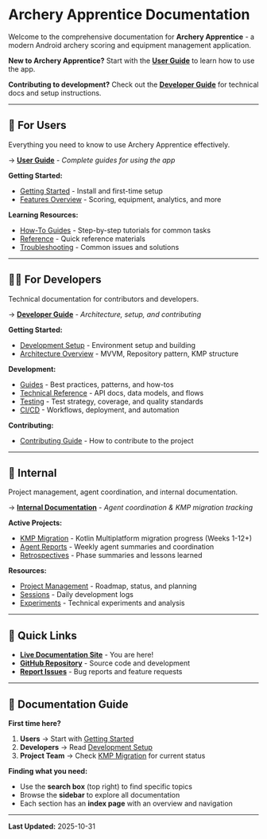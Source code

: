 # Archery Apprentice Documentation

Welcome to the comprehensive documentation for **Archery Apprentice** - a modern Android archery scoring and equipment management application.

**New to Archery Apprentice?** Start with the **[User Guide](user-guide/)** to learn how to use the app.

**Contributing to development?** Check out the **[Developer Guide](developer-guide/)** for technical docs and setup instructions.

---

## 📱 For Users

Everything you need to know to use Archery Apprentice effectively.

→ **[User Guide](user-guide/)** - *Complete guides for using the app*

**Getting Started:**
- [Getting Started](user-guide/getting-started/) - Install and first-time setup
- [Features Overview](user-guide/features/) - Scoring, equipment, analytics, and more

**Learning Resources:**
- [How-To Guides](user-guide/how-to/) - Step-by-step tutorials for common tasks
- [Reference](user-guide/reference/) - Quick reference materials
- [Troubleshooting](user-guide/troubleshooting/) - Common issues and solutions

---

## 👨‍💻 For Developers

Technical documentation for contributors and developers.

→ **[Developer Guide](developer-guide/)** - *Architecture, setup, and contributing*

**Getting Started:**
- [Development Setup](developer-guide/getting-started/) - Environment setup and building
- [Architecture Overview](developer-guide/architecture/) - MVVM, Repository pattern, KMP structure

**Development:**
- [Guides](developer-guide/guides/) - Best practices, patterns, and how-tos
- [Technical Reference](developer-guide/technical-reference/) - API docs, data models, and flows
- [Testing](developer-guide/testing/) - Test strategy, coverage, and quality standards
- [CI/CD](developer-guide/ci-cd/) - Workflows, deployment, and automation

**Contributing:**
- [Contributing Guide](developer-guide/contributing/) - How to contribute to the project

---

## 🔧 Internal

Project management, agent coordination, and internal documentation.

→ **[Internal Documentation](internal/)** - *Agent coordination & KMP migration tracking*

**Active Projects:**
- [KMP Migration](internal/kmp-migration/) - Kotlin Multiplatform migration progress (Weeks 1-12+)
- [Agent Reports](internal/agents/) - Weekly agent summaries and coordination
- [Retrospectives](internal/meta/) - Phase summaries and lessons learned

**Resources:**
- [Project Management](internal/project-management/) - Roadmap, status, and planning
- [Sessions](internal/sessions/) - Daily development logs
- [Experiments](internal/experiments/) - Technical experiments and analysis

---

## 🚀 Quick Links

- **[Live Documentation Site](https://blamechris.github.io/archery-apprentice-docs/)** - You are here!
- **[GitHub Repository](https://github.com/blamechris/archery-apprentice)** - Source code and development
- **[Report Issues](https://github.com/blamechris/archery-apprentice/issues)** - Bug reports and feature requests

---

## 📖 Documentation Guide

**First time here?**
1. **Users** → Start with [Getting Started](user-guide/getting-started/)
2. **Developers** → Read [Development Setup](developer-guide/getting-started/)
3. **Project Team** → Check [KMP Migration](internal/kmp-migration/) for current status

**Finding what you need:**
- Use the **search box** (top right) to find specific topics
- Browse the **sidebar** to explore all documentation
- Each section has an **index page** with an overview and navigation

---

**Last Updated:** 2025-10-31
